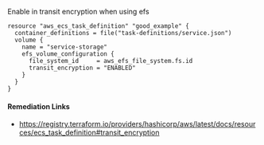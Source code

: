 
Enable in transit encryption when using efs

```hcl
resource "aws_ecs_task_definition" "good_example" {
  container_definitions = file("task-definitions/service.json")
  volume {
    name = "service-storage"
    efs_volume_configuration {
      file_system_id     = aws_efs_file_system.fs.id
      transit_encryption = "ENABLED"
    }
  }
}
```

#### Remediation Links
 - https://registry.terraform.io/providers/hashicorp/aws/latest/docs/resources/ecs_task_definition#transit_encryption


